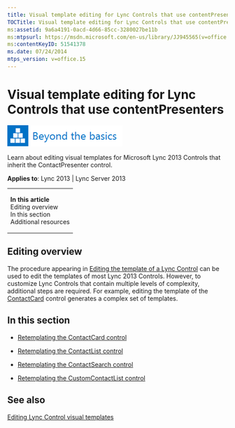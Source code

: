 ```yaml
---
title: Visual template editing for Lync Controls that use contentPresenters
TOCTitle: Visual template editing for Lync Controls that use contentPresenters
ms:assetid: 9a6a4191-0acd-4d66-85cc-3280027be11b
ms:mtpsurl: https://msdn.microsoft.com/en-us/library/JJ945565(v=office.15)
ms:contentKeyID: 51541378
ms.date: 07/24/2014
mtps_version: v=office.15
---
```


# Visual template editing for Lync Controls that use contentPresenters

![Beyond the basics topic](images/JJ937254.mod_icon_beyondbasics_long(Office.15).png "Beyond the basics topic")

Learn about editing visual templates for Microsoft Lync 2013 Controls that inherit the ContactPresenter control.



**Applies to**: Lync 2013 | Lync Server 2013

<table>
<colgroup>
<col style="width: 100%" />
</colgroup>
<tbody>
<tr class="odd">
<td><p><strong>In this article</strong><br />
Editing overview<br />
In this section<br />
Additional resources</p></td>
</tr>
</tbody>
</table>

## Editing overview

The procedure appearing in [Editing the template of a Lync Control](editing-the-template-of-a-lync-control.md) can be used to edit the templates of most Lync 2013 Controls. However, to customize Lync Controls that contain multiple levels of complexity, additional steps are required. For example, editing the template of the [ContactCard](https://msdn.microsoft.com/en-us/library/hh379168\(v=office.15\)) control generates a complex set of templates.

## In this section

  - [Retemplating the ContactCard control](retemplating-the-contactcard-control.md)

  - [Retemplating the ContactList control](retemplating-the-contactlist-control.md)

  - [Retemplating the ContactSearch control](retemplating-the-contactsearch-control.md)

  - [Retemplating the CustomContactList control](retemplating-the-customcontactlist-control.md)

## See also

[Editing Lync Control visual templates](editing-lync-control-visual-templates.md)


